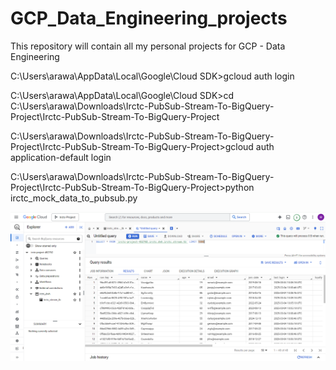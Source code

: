 # GCP_Data_Engineering_projects
This repository will contain all my personal projects for GCP - Data Engineering

C:\Users\arawa\AppData\Local\Google\Cloud SDK>gcloud auth login

C:\Users\arawa\AppData\Local\Google\Cloud SDK>cd C:\Users\arawa\Downloads\Irctc-PubSub-Stream-To-BigQuery-Project\Irctc-PubSub-Stream-To-BigQuery-Project

C:\Users\arawa\Downloads\Irctc-PubSub-Stream-To-BigQuery-Project\Irctc-PubSub-Stream-To-BigQuery-Project>gcloud auth application-default login

C:\Users\arawa\Downloads\Irctc-PubSub-Stream-To-BigQuery-Project\Irctc-PubSub-Stream-To-BigQuery-Project>python irctc_mock_data_to_pubsub.py

![My Image](Image/BigQuery.png)
